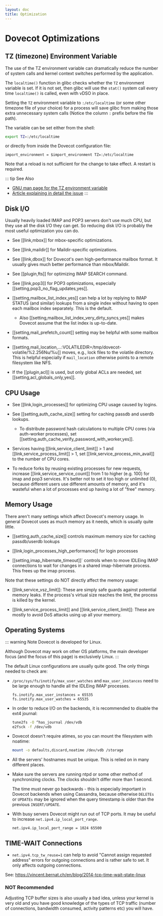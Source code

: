 ```yaml
---
layout: doc
title: Optimization
---
```


# Dovecot Optimizations

## TZ (timezone) Environment Variable

The use of the TZ environment variable can dramatically reduce the number
of system calls and kernel context switches performed by the application.

The `localtime()` function in glibc checks whether the `TZ` environment
variable is set. If it is not set, then glibc will use the `stat()` system
call every time `localtime()` is called, even with vDSO in place.

Setting the `TZ` environment variable to `:/etc/localtime` (or some other
timezone file of your choice) for a process will save glibc from making those
extra unnecessary system calls (Notice the column `:` prefix before the file
path).

The variable can be set either from the shell:

```sh
export TZ=:/etc/localtime
```

or directly from inside the Dovecot configuration file:

```
import_environment = $import_environment TZ=:/etc/localtime
```

Note that a reload is not sufficient for the change to take effect. A restart
is required.

::: tip See Also
* [GNU man page for the TZ environment variable](https://www.gnu.org/software/libc/manual/html_node/TZ-Variable.html)
* [Article explaining in detail the issue](https://blog.packagecloud.io/set-environment-variable-save-thousands-of-system-calls/)
:::

## Disk I/O

Usually heavily loaded IMAP and POP3 servers don't use much CPU, but
they use all the disk I/O they can get. So reducing disk I/O is probably
the most useful optimization you can do.

- See [[link,mbox]] for mbox-specific optimizations.

- See [[link,maildir]] for Maildir-specific optimizations.

- See [[link,dbox]] for Dovecot's own
  high-performance mailbox format. It usually gives much better performance
  than mbox/Maildir.

- See [[plugin,fts]] for optimizing IMAP SEARCH command.

- See [[link,pop3]] for POP3 optimizations, especially 
  [[setting,pop3_no_flag_updates,yes]].

- [[setting,mailbox_list_index,yes]] can help a lot by replying to IMAP STATUS
  (and similar) lookups from a single index without having to open each
  mailbox index separately. This is the default.

  - Also [[setting,mailbox_list_index_very_dirty_syncs,yes]] makes Dovecot
    assume that the list index is up-to-date.

- [[setting,mail_prefetch_count]] setting may be helpful with some mailbox
  formats.

- [[setting,mail_location,...:VOLATILEDIR=/tmp/dovecot-volatile/%2.256Nu/%u]]
  moves, e.g., lock files to the volatile directory. This is helpful
  especially if `mail_location` otherwise points to a remote filesystem
  like NFS.

- If the [[plugin,acl]] is used, but only global ACLs are needed, set
  [[setting,acl_globals_only,yes]].

## CPU Usage

- See [[link,login_processes]] for optimizing CPU usage caused by logins.

- See [[setting,auth_cache_size]] setting for caching passdb and userdb
  lookups.

  - To distribute password hash calculations to multiple CPU cores (via
    auth-worker processes), set
    [[setting,auth_cache_verify_password_with_worker,yes]].

- Services having [[link,service_client_limit]] &gt; 1 and
  [[link,service_process_limit]] &gt; 1, set [[link,service_process_min_avail]]
  to the number of CPU cores.

- To reduce forks by reusing existing processes for new requests, increase
  [[link,service_service_count]] from 1 to higher (e.g. 100)
  for imap and pop3 services. It's better not to set it too high or
  unlimited (0), because different users use different amounts of
  memory, and it's wasteful when a lot of processes end up having a lot
  of "free" memory.

## Memory Usage

There aren't many settings which affect Dovecot's memory usage. In
general Dovecot uses as much memory as it needs, which is usually quite
little.

- [[setting,auth_cache_size]] controls maximum memory size for caching
  passdb/userdb lookups

- [[link,login_processes_high_performance]] for login processes

- [[setting,imap_hibernate_timeout]]` controls when to move IDLEing IMAP
  connections to wait for changes in a shared imap-hibernate process.
  This frees up the imap process.

Note that these settings do NOT directly affect the memory usage:

- [[link,service_vsz_limit]]: These are simply safe guards against
  potential memory leaks. If the process's virtual size reaches the
  limit, the process is killed by the kernel.

- [[link,service_process_limit]] and [[link,service_client_limit]]: These
  are mostly to avoid DoS attacks using up all your memory.

## Operating Systems

::: warning Note
Dovecot is developed for Linux.

Although Dovecot may work on other OS platforms, the main developer focus (and
the focus of this page) is exclusively Linux.
:::

The default Linux configurations are usually quite good. The only things needed
to check are:

* `/proc/sys/fs/inotify/max_user_watches` and `max_user_instances` need to
  be large enough to handle all the IDLEing IMAP processes.

  ```
  fs.inotify.max_user_instances = 65535
  fs.inotify.max_user_watches = 65535
  ```

* In order to reduce I/O on the backends, it is recommended to disable the
  ext4 journal:

  ```sh
  tune2fs -O ^has_journal /dev/vdb
  e2fsck -f /dev/vdb
  ```

* Dovecot doesn't require atimes, so you can mount the filesystem with noatime:

  ```sh
  mount -o defaults,discard,noatime /dev/vdb /storage
  ```

* All the servers' hostnames must be unique. This is relied on in many
  different places.
* Make sure the servers are running ntpd or some other method of synchronizing
  clocks. The clocks shouldn't differ more than 1 second.

  The time must never go backwards - this is especially important in Dovecot
  backends when using Cassandra, because otherwise `DELETEs` or `UPDATEs` may
  be ignored when the query timestamp is older than the previous
  `INSERT/UPDATE`.

* With busy servers Dovecot might run out of TCP ports. It may be useful to
  increase `net.ipv4.ip_local_port_range`.

  ```
  net.ipv4.ip_local_port_range = 1024 65500
  ```

## TIME-WAIT Connections

* `net.ipv4.tcp_tw_reuse=1` can help to avoid "Cannot assign requested
  address" errors for outgoing connections and is rather safe to set. It
  only affects outgoing connections.

See: https://vincent.bernat.ch/en/blog/2014-tcp-time-wait-state-linux

### NOT Recommended

Adjusting TCP buffer sizes is also usually a bad idea, unless your kernel
is very old and you have good knowledge of the types of TCP traffic (number
of connections, bandwidth consumed, activity patterns etc) you will have.
